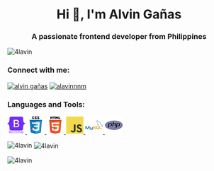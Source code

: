 
<h1 align="center">Hi 👋, I'm Alvin Gañas</h1>
<h3 align="center">A passionate frontend developer from Philippines</h3>
<p align="left"> <img src="https://komarev.com/ghpvc/?username=4lavin&label=Profile%20views&color=0e75b6&style=flat" alt="4lavin" /> </p>

<h3 align="left">Connect with me:</h3>
<p align="left">
<a href="https://fb.com/alvin gañas" target="blank"><img align="center" src="https://raw.githubusercontent.com/rahuldkjain/github-profile-readme-generator/master/src/images/icons/Social/facebook.svg" alt="alvin gañas" height="30" width="40" /></a>
<a href="https://instagram.com/alavinnnm" target="blank"><img align="center" src="https://raw.githubusercontent.com/rahuldkjain/github-profile-readme-generator/master/src/images/icons/Social/instagram.svg" alt="alavinnnm" height="30" width="40" /></a>
</p>

<h3 align="left">Languages and Tools:</h3>
<p align="left"> <a href="https://getbootstrap.com" target="_blank" rel="noreferrer"> <img src="https://raw.githubusercontent.com/devicons/devicon/master/icons/bootstrap/bootstrap-plain-wordmark.svg" alt="bootstrap" width="40" height="40"/> </a> <a href="https://www.w3schools.com/css/" target="_blank" rel="noreferrer"> <img src="https://raw.githubusercontent.com/devicons/devicon/master/icons/css3/css3-original-wordmark.svg" alt="css3" width="40" height="40"/> </a> <a href="https://www.w3.org/html/" target="_blank" rel="noreferrer"> <img src="https://raw.githubusercontent.com/devicons/devicon/master/icons/html5/html5-original-wordmark.svg" alt="html5" width="40" height="40"/> </a> <a href="https://developer.mozilla.org/en-US/docs/Web/JavaScript" target="_blank" rel="noreferrer"> <img src="https://raw.githubusercontent.com/devicons/devicon/master/icons/javascript/javascript-original.svg" alt="javascript" width="40" height="40"/> </a> <a href="https://www.mysql.com/" target="_blank" rel="noreferrer"> <img src="https://raw.githubusercontent.com/devicons/devicon/master/icons/mysql/mysql-original-wordmark.svg" alt="mysql" width="40" height="40"/> </a> <a href="https://www.php.net" target="_blank" rel="noreferrer"> <img src="https://raw.githubusercontent.com/devicons/devicon/master/icons/php/php-original.svg" alt="php" width="40" height="40"/> </a> </p>

<p><img align="left" src="https://github-readme-stats.vercel.app/api/top-langs?username=4lavin&show_icons=true&locale=en&layout=compact" alt="4lavin" /></p>

<p>&nbsp;<img align="center" src="https://github-readme-stats.vercel.app/api?username=4lavin&show_icons=true&locale=en" alt="4lavin" /></p>

<p><img align="center" src="https://github-readme-streak-stats.herokuapp.com/?user=4lavin&" alt="4lavin" /></p>
